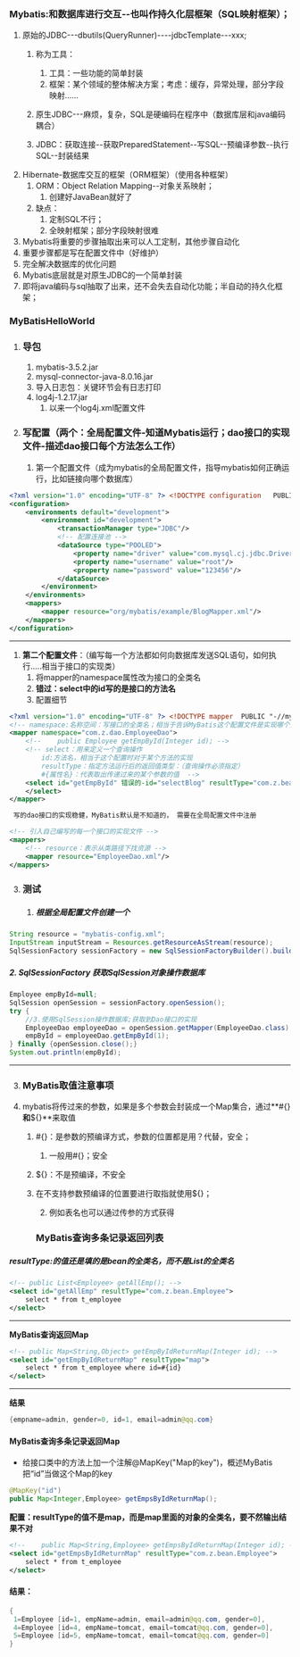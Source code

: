 ### Mybatis:和数据库进行交互--也叫作持久化层框架（SQL映射框架）；

1. 原始的JDBC---dbutils(QueryRunner)----jdbcTemplate---xxx;
   1. 称为工具：

      1. 工具：一些功能的简单封装
      2. 框架：某个领域的整体解决方案；考虑：缓存，异常处理，部分字段映射......
   2. 原生JDBC---麻烦，复杂，SQL是硬编码在程序中（数据库层和java编码耦合）
   3. JDBC：获取连接--获取PreparedStatement--写SQL--预编译参数--执行SQL--封装结果
1. Hibernate-数据库交互的框架（ORM框架）（使用各种框架）
   1. ORM：Object Relation Mapping--对象关系映射；
      1. 创建好JavaBean就好了
   1. 缺点：
      1. 定制SQL不行；
      1. 全映射框架；部分字段映射很难
1.  Mybatis将重要的步骤抽取出来可以人工定制，其他步骤自动化
1.   重要步骤都是写在配置文件中（好维护）
1.  完全解决数据库的优化问题
1.  Mybatis底层就是对原生JDBC的一个简单封装
1.  即将java编码与sql抽取了出来，还不会失去自动化功能；半自动的持久化框架；

### MyBatisHelloWorld

1. ### **导包**
  
   1. mybatis-3.5.2.jar
   2. mysql-connector-java-8.0.16.jar
   3. 导入日志包：关键环节会有日志打印
   4. log4j-1.2.17.jar
      1. 以来一个log4j.xml配置文件
2. ### **写配置**（两个：全局配置文件-知道Mybatis运行；dao接口的实现文件-描述dao接口每个方法怎么工作）
  
   1. 第一个配置文件（成为mybatis的全局配置文件，指导mybatis如何正确运行，比如链接向哪个数据库）

```xml
<?xml version="1.0" encoding="UTF-8" ?> <!DOCTYPE configuration   PUBLIC "-//mybatis.org//DTD Config 3.0//EN"   "http://mybatis.org/dtd/mybatis-3-config.dtd"> 
<configuration>  
    <environments default="development">     
        <environment id="development">       
            <transactionManager type="JDBC"/>       
            <!-- 配置连接池 -->       
            <dataSource type="POOLED">         
                <property name="driver" value="com.mysql.cj.jdbc.Driver"/>         						<property name="url" value="jdbc:mysql://localhost:3306/mybatisdb?serverTimezone=UTC"/>         
                <property name="username" value="root"/>         
                <property name="password" value="123456"/>       
            </dataSource>     
        </environment>   
    </environments>   
    <mappers>     
        <mapper resource="org/mybatis/example/BlogMapper.xml"/>   
    </mappers> 
</configuration>
```

---

1. **第二个配置文件**：（编写每一个方法都如何向数据库发送SQL语句，如何执行.....相当于接口的实现类）
   1.  将mapper的namespace属性改为接口的全类名
   2.  **错过：select中的id写的是接口的方法名**
   3. 配置细节

```xml
<?xml version="1.0" encoding="UTF-8" ?> <!DOCTYPE mapper  PUBLIC "-//mybatis.org//DTD Mapper 3.0//EN"  "http://mybatis.org/dtd/mybatis-3-mapper.dtd">  
<!-- namespace:名称空间：写接口的全类名；相当于告诉MyBatis这个配置文件是实现哪个接口的 --> 
<mapper namespace="com.z.dao.EmployeeDao"> 
    <!-- 	public Employee getEmpById(Integer id); --> 
    <!-- select：用来定义一个查询操作 	
		id:方法名，相当于这个配置时对于某个方法的实现 	
		resultType：指定方法运行后的返回值类型：（查询操作必须指定） 	
		#{属性名}：代表取出传递过来的某个参数的值  -->  
    <select id="getEmpById" 错误的-id="selectBlog" resultType="com.z.bean.Employee">    select * from t_employee where id=#{id}  
    </select> 
</mapper>

 写的dao接口的实现稳健，MyBatis默认是不知道的， 需要在全局配置文件中注册

<!-- 引入自己编写的每一个接口的实现文件 -->  
<mappers>  
    <!-- resource：表示从类路径下找资源 -->    
    <mapper resource="EmployeeDao.xml"/>  
</mappers>

```

3. ###   测试

   1. ##### 根据全局配置文件创建一个

```java
String resource = "mybatis-config.xml"; 	
InputStream inputStream = Resources.getResourceAsStream(resource); 
SqlSessionFactory sessionFactory = new SqlSessionFactoryBuilder().build(inputStream);
```

##### 		2. SqlSessionFactory 获取SqlSession对象操作数据库

```java
Employee empById=null;
SqlSession openSession = sessionFactory.openSession(); 
try { 		
    //3.使用SqlSession操作数据库;获取到Dao接口的实现 		
    EmployeeDao employeeDao = openSession.getMapper(EmployeeDao.class); 	
    empById = employeeDao.getEmpById(1); 	
} finally {openSession.close();} 	
System.out.println(empById);
```

---

3. ### MyBatis取值注意事项
1. mybatis将传过来的参数，如果是多个参数会封装成一个Map集合，通过**#{}**和**${}**来取值
   1. \#{}：是参数的预编译方式，参数的位置都是用？代替，安全；
     
      1. 一般用#{}；安全
   2. ${}：不是预编译，不安全
   1. 在不支持参数预编译的位置要进行取指就使用${}；
   
      2. 例如表名也可以通过传参的方式获得
      
        ### MyBatis查询多条记录返回列表

##### resultType:的值还是填的是bean的全类名，而不是List的全类名

```xml
<!-- public List<Employee> getAllEmp(); --> 
<select id="getAllEmp" resultType="com.z.bean.Employee"> 
    select * from t_employee 
</select>
```

---

**MyBatis查询返回Map**

```xml
<!-- public Map<String,Object> getEmpByIdReturnMap(Integer id); --> 
<select id="getEmpByIdReturnMap" resultType="map"> 
    select * from t_employee where id=#{id} 
</select>
```

---

**结果**

```java
{empname=admin, gender=0, id=1, email=admin@qq.com}
```

#### MyBatis查询多条记录返回Map

- 给接口类中的方法上加一个注解@MapKey("Map的key")，概述MyBatis把“id”当做这个Map的key

```java
@MapKey("id") 
public Map<Integer,Employee> getEmpsByIdReturnMap();
```

**配置：resultType的值不是map，而是map里面的对象的全类名，要不然输出结果不对**

```xml
<!-- 	public Map<String,Employee> getEmpsByIdReturnMap(Integer id); --> 
<select id="getEmpsByIdReturnMap" resultType="com.z.bean.Employee"> 
    select * from t_employee 
</select>
```

#### **结果：**

```java
{
 1=Employee [id=1, empName=admin, email=admin@qq.com, gender=0],
 4=Employee [id=4, empName=tomcat, email=tomcat@qq.com, gender=0],
 5=Employee [id=5, empName=tomcat, email=tomcat@qq.com, gender=0] 
}
```



